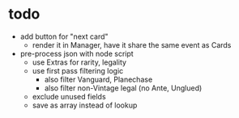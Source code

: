 # todo

- add button for "next card"
  - render it in Manager, have it share the same event as Cards
- pre-process json with node script
  - use Extras for rarity, legality
  - use first pass filtering logic
    - also filter Vanguard, Planechase
    - also filter non-Vintage legal (no Ante, Unglued)
  - exclude unused fields
  - save as array instead of lookup
